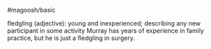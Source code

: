 #magoosh/basic

fledgling (adjective): young and inexperienced; describing any new participant in some activity 
Murray has years of experience in family practice, but he is just a fledgling in surgery. 
